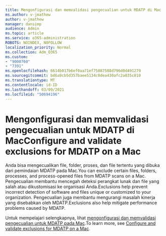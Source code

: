 ```yaml
---
title: Mengonfigurasi dan memvalidasi pengecualian untuk MDATP di Mac
ms.author: v-jmathew
author: v-jmathew
manager: dansimp
audience: Admin
ms.topic: article
ms.service: o365-administration
ROBOTS: NOINDEX, NOFOLLOW
localization_priority: Normal
ms.collection: Adm_O365
ms.custom:
- "9000760"
- "7391"
ms.openlocfilehash: 6614b017b6ef0aa71ef75887588d796d0d491279
ms.sourcegitcommit: bd6a9cb5d357baee5134c0dea430afc2a035c810
ms.translationtype: MT
ms.contentlocale: id-ID
ms.lasthandoff: 03/09/2021
ms.locfileid: "50694196"
---
```

# <a name="configure-and-validate-exclusions-for-mdatp-on-a-mac"></a><span data-ttu-id="10904-102">Mengonfigurasi dan memvalidasi pengecualian untuk MDATP di Mac</span><span class="sxs-lookup"><span data-stu-id="10904-102">Configure and validate exclusions for MDATP on a Mac</span></span>

<span data-ttu-id="10904-103">Anda bisa mengecualikan file, folder, proses, dan file tertentu yang dibuka dari pemindaian MDATP pada Mac.</span><span class="sxs-lookup"><span data-stu-id="10904-103">You can exclude certain files, folders, processes, and process-opened files from MDATP scans on a Mac.</span></span> <span data-ttu-id="10904-104">Pengecualian membantu mencegah deteksi perangkat lunak dan file yang salah atau dikustomisasi ke organisasi Anda.</span><span class="sxs-lookup"><span data-stu-id="10904-104">Exclusions help prevent incorrect detection of software and files unique or customized to your organization.</span></span> <span data-ttu-id="10904-105">Pengecualian juga membantu mengurangi masalah kinerja yang disebabkan oleh MDATP.</span><span class="sxs-lookup"><span data-stu-id="10904-105">Exclusions also help mitigate performance problems caused by MDATP.</span></span>

<span data-ttu-id="10904-106">Untuk mempelajari selengkapnya, lihat [mengonfigurasi dan memvalidasi pengecualian untuk MDATP pada Mac](https://go.microsoft.com/fwlink/?linkid=2144616).</span><span class="sxs-lookup"><span data-stu-id="10904-106">To learn more, see [Configure and validate exclusions for MDATP on a Mac](https://go.microsoft.com/fwlink/?linkid=2144616).</span></span>
